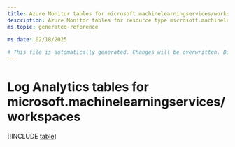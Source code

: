 ```yaml
---
title: Azure Monitor tables for microsoft.machinelearningservices/workspaces
description: Azure Monitor tables for resource type microsoft.machinelearningservices/workspaces
ms.topic: generated-reference
   
ms.date: 02/18/2025

# This file is automatically generated. Changes will be overwritten. Do not change this file directly.
---
```


# Log Analytics tables for microsoft.machinelearningservices/workspaces  

[!INCLUDE [table](~/reusable-content/ce-skilling/azure/includes/azure-monitor/reference/tables/microsoft-machinelearningservices_workspaces-include.md)]

